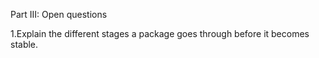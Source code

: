 Part III: Open questions

1.Explain the different stages a package goes through before it becomes stable.
